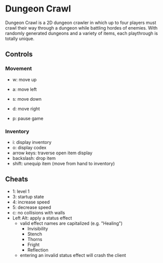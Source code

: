 # Dungeon Crawl

Dungeon Crawl is a 2D dungeon crawler in which up to four players must crawl their way through a dungeon while battling hordes of enemies. With randomly generated dungeons and a variety of items, each playthrough is totally unique.

## Controls
### Movement
- w: move up
- a: move left
- s: move down
- d: move right

- p: pause game

### Inventory
- i: display inventory
- o: display codex
- arrow keys: traverse open item display
- backslash: drop item
- shift: unequip item (move from hand to inventory)


## Cheats
- 1: level 1
- 3: startup state
- 4: increase speed
- 5: decrease speed
- c: no collisions with walls
- Left Alt: apply a status effect
   - valid effect names are capitalized (e.g. "Healing")
        - Invisibility
        - Stench
        - Thorns
        - Fright
        - Reflection
   - entering an invalid status effect will crash the client
